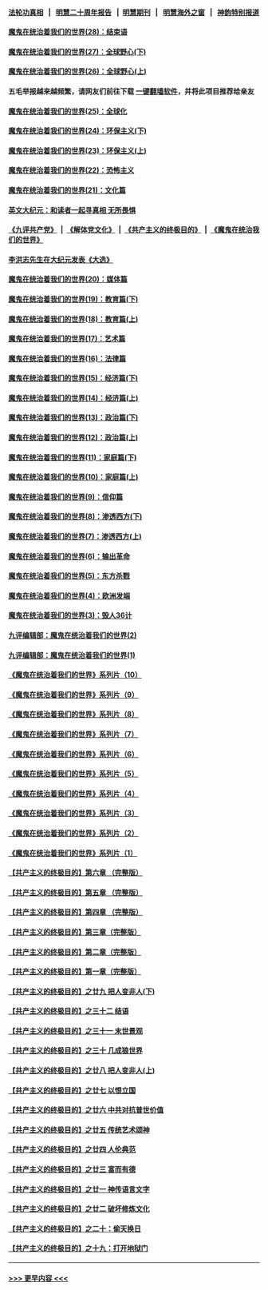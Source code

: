 #### [法轮功真相](https://github.com/gfw-breaker/truth/blob/master/README.md?t=0) &nbsp;&nbsp;|&nbsp;&nbsp; [明慧二十周年报告](https://github.com/gfw-breaker/mh-reports/blob/master/README.md?t=0) &nbsp;&nbsp;|&nbsp;&nbsp;[明慧期刊](https://github.com/gfw-breaker/mh-qikan) &nbsp;&nbsp;|&nbsp;&nbsp; [明慧海外之窗](https://github.com/gfw-breaker/mh-news/blob/master/README.md?t=0) &nbsp;&nbsp;|&nbsp;&nbsp; [神韵特别报道](https://github.com/gfw-breaker/mh-news/blob/master/shenyun.md?t=0)
#### [魔鬼在统治着我们的世界(28)：结束语](../pages/nsc422/n10936246.md?t=06250102) 
#### [魔鬼在统治着我们的世界(27)：全球野心(下)](../pages/nsc422/n10928319.md?t=06250102) 
#### [魔鬼在统治着我们的世界(26)：全球野心(上)](../pages/nsc422/n10900318.md?t=06250102) 
#### 五毛举报越来越频繁，请网友们前往下载 [一键翻墙软件](https://github.com/gfw-breaker/ssr-accounts)，并将此项目推荐给亲友
#### [魔鬼在统治着我们的世界(25)：全球化](../pages/nsc422/n10788205.md?t=06250102) 
#### [魔鬼在统治着我们的世界(24)：环保主义(下)](../pages/nsc422/n10695307.md?t=06250102) 
#### [魔鬼在统治着我们的世界(23)：环保主义(上)](../pages/nsc422/n10688613.md?t=06250102) 
#### [魔鬼在统治着我们的世界(22)：恐怖主义](../pages/nsc422/n10614727.md?t=06250102) 
#### [魔鬼在统治着我们的世界(21)：文化篇](../pages/nsc422/n10597706.md?t=06250102) 
#### [英文大纪元：和读者一起寻真相 无所畏惧](../pages/nsc422/n12542027.md?t=06250102) 
#### [《九评共产党》](https://github.com/begood0513/9ping.md/blob/master/README.md) &nbsp;|&nbsp; [《解体党文化》](../../../../jtdwh.md/blob/master/README.md)  &nbsp;|&nbsp; [《共产主义的终极目的》](../../../../gczydzjmd.md/blob/master/README.md) &nbsp;|&nbsp; [《魔鬼在统治我们的世界》](../../../../mgztzwmdsj.md/blob/master/README.md) 
#### [李洪志先生在大纪元发表《大选》](../pages/nsc422/n12534746.md?t=06250102) 
#### [魔鬼在统治着我们的世界(20)：媒体篇](../pages/nsc422/n10586579.md?t=06250102) 
#### [魔鬼在统治着我们的世界(19)：教育篇(下)](../pages/nsc422/n10564808.md?t=06250102) 
#### [魔鬼在统治着我们的世界(18)：教育篇(上)](../pages/nsc422/n10526970.md?t=06250102) 
#### [魔鬼在统治着我们的世界(17)：艺术篇](../pages/nsc422/n10499093.md?t=06250102) 
#### [魔鬼在统治着我们的世界(16)：法律篇](../pages/nsc422/n10485969.md?t=06250102) 
#### [魔鬼在统治着我们的世界(15)：经济篇(下)](../pages/nsc422/n10469975.md?t=06250102) 
#### [魔鬼在统治着我们的世界(14)：经济篇(上)](../pages/nsc422/n10457370.md?t=06250102) 
#### [魔鬼在统治着我们的世界(13)：政治篇(下)](../pages/nsc422/n10448270.md?t=06250102) 
#### [魔鬼在统治着我们的世界(12)：政治篇(上)](../pages/nsc422/n10444576.md?t=06250102) 
#### [魔鬼在统治着我们的世界(11)：家庭篇(下)](../pages/nsc422/n10440961.md?t=06250102) 
#### [魔鬼在统治着我们的世界(10)：家庭篇(上)](../pages/nsc422/n10435448.md?t=06250102) 
#### [魔鬼在统治着我们的世界(9)：信仰篇](../pages/nsc422/n10432159.md?t=06250102) 
#### [魔鬼在统治着我们的世界(8)：渗透西方(下)](../pages/nsc422/n10429603.md?t=06250102) 
#### [魔鬼在统治着我们的世界(7)：渗透西方(上)](../pages/nsc422/n10426013.md?t=06250102) 
#### [魔鬼在统治着我们的世界(6)：输出革命](../pages/nsc422/n10421536.md?t=06250102) 
#### [魔鬼在统治着我们的世界(5)：东方杀戮](../pages/nsc422/n10417707.md?t=06250102) 
#### [魔鬼在统治着我们的世界(4)：欧洲发端](../pages/nsc422/n10414890.md?t=06250102) 
#### [魔鬼在统治着我们的世界(3)：毁人36计](../pages/nsc422/n10411583.md?t=06250102) 
#### [九评编辑部：魔鬼在统治着我们的世界(2)](../pages/nsc422/n10410036.md?t=06250102) 
#### [九评编辑部：魔鬼在统治着我们的世界(1)](../pages/nsc422/n10406825.md?t=06250102) 
#### [《魔鬼在统治着我们的世界》系列片（10）](../pages/nsc422/n12292670.md?t=06250102) 
#### [《魔鬼在统治着我们的世界》系列片（9）](../pages/nsc422/n12290859.md?t=06250102) 
#### [《魔鬼在统治着我们的世界》系列片（8）](../pages/nsc422/n12287445.md?t=06250102) 
#### [《魔鬼在统治着我们的世界》系列片（7）](../pages/nsc422/n12283425.md?t=06250102) 
#### [《魔鬼在统治着我们的世界》系列片（6）](../pages/nsc422/n12282314.md?t=06250102) 
#### [《魔鬼在统治着我们的世界》系列片（5）](../pages/nsc422/n12281419.md?t=06250102) 
#### [《魔鬼在统治着我们的世界》系列片（4）](../pages/nsc422/n12274024.md?t=06250102) 
#### [《魔鬼在统治着我们的世界》系列片（3）](../pages/nsc422/n12271322.md?t=06250102) 
#### [《魔鬼在统治着我们的世界》系列片（2）](../pages/nsc422/n12269049.md?t=06250102) 
#### [《魔鬼在统治着我们的世界》系列片（1）](../pages/nsc422/n12267575.md?t=06250102) 
#### [【共产主义的终极目的】第六章 （完整版）](../pages/nsc422/n11428913.md?t=06250102) 
#### [【共产主义的终极目的】第五章 （完整版）](../pages/nsc422/n11428912.md?t=06250102) 
#### [【共产主义的终极目的】第四章 （完整版）](../pages/nsc422/n11428907.md?t=06250102) 
#### [【共产主义的终极目的】第三章（完整版）](../pages/nsc422/n11428848.md?t=06250102) 
#### [【共产主义的终极目的】第二章（完整版）](../pages/nsc422/n11428831.md?t=06250102) 
#### [【共产主义的终极目的】第一章（完整版）](../pages/nsc422/n11417651.md?t=06250102) 
#### [【共产主义的终极目的】之廿九 把人变非人(下)](../pages/nsc422/n11344140.md?t=06250102) 
#### [【共产主义的终极目的】之三十二 结语](../pages/nsc422/n11360535.md?t=06250102) 
#### [【共产主义的终极目的】之三十一 末世景观](../pages/nsc422/n11351129.md?t=06250102) 
#### [【共产主义的终极目的】之三十 几成狼世界](../pages/nsc422/n11348280.md?t=06250102) 
#### [【共产主义的终极目的】之廿八 把人变非人(上)](../pages/nsc422/n11340492.md?t=06250102) 
#### [【共产主义的终极目的】之廿七 以恨立国](../pages/nsc422/n11336944.md?t=06250102) 
#### [【共产主义的终极目的】之廿六 中共对抗普世价值](../pages/nsc422/n11324785.md?t=06250102) 
#### [【共产主义的终极目的】之廿五 传统艺术颂神](../pages/nsc422/n11296396.md?t=06250102) 
#### [【共产主义的终极目的】之廿四 人伦典范](../pages/nsc422/n11296397.md?t=06250102) 
#### [【共产主义的终极目的】之廿三 富而有德](../pages/nsc422/n11283598.md?t=06250102) 
#### [【共产主义的终极目的】之廿一 神传语言文字](../pages/nsc422/n11263265.md?t=06250102) 
#### [【共产主义的终极目的】之廿二 破坏修炼文化](../pages/nsc422/n11245728.md?t=06250102) 
#### [【共产主义的终极目的】之二十：偷天换日](../pages/nsc422/n11238846.md?t=06250102) 
#### [【共产主义的终极目的】之十九：打开地狱门](../pages/nsc422/n11206376.md?t=06250102) 

----
#### [ >>> 更早内容 <<< ](../indexes/nsc422-earlier.md)
